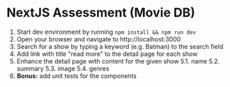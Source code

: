 NextJS Assessment (Movie DB)
=================

1. Start dev environment by running `npm install && npm run dev`
2. Open your browser and navigate to http://localhost:3000
3. Search for a show by typing a keyword (e.g. Batman) to the search field
4. Add link with title "read more" to the detail page for each show
5. Enhance the detail page with content for the given show
5.1. name
5.2. summary
5.3. image
5.4. genres
6. __Bonus:__ add unit tests for the components